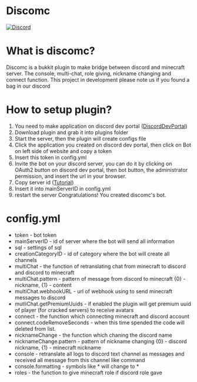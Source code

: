 # Discomc
[![Discord](https://img.shields.io/discord/613163671870242838.svg?color=%237289da&label=discord)](https://discord.gg/wuBkYHhZqt)
# What is discomc?
Discomc is a bukkit plugin to make bridge between discord and minecraft server. 
The console, multi-chat, role giving, nickname changing and connect function.
This project in development please note us if you found a bag in our discord
# How to setup plugin?
1. You need to make application on discord dev portal ([DiscordDevPortal](https://discord.com/developers/applications))
2. Download plugin and grab it into plugins folder
3. Start the server, then the plugin will create configs file
4. Click the application you created on discord dev portal, then click on Bot on left side of website and copy a token
5. Insert this token in config.yml
6. Invite the bot on your discord server, you can do it by clicking on OAuth2 button on discord dev portal, then bot button, the administrator permission, and insert the url in your browser.
7. Copy server id ([Tutorial](https://support.discord.com/hc/en-us/articles/206346498-Where-can-I-find-my-User-Server-Message-ID-))
8. Insert it into mainServerID in config.yml
9. restart the server
Congratulations! You created discomc's bot.
# config.yml
* token - bot token
* mainServerID - id of server where the bot will send all information
* sql - settings of sql
* creationCategoryID - id of category where the bot will create all channels
* multiChat - the function of retranslating chat from minecraft to discord and discord to minecraft
* multiChat.pattern - pattern of message from discord to minecraft {0} - nickname, {1} - content
* multiChat.webhookURL - url of webhook using to send minecraft messages to discord
* mutliChat.getPremiumUuids - if enabled the plugin will get premium uuid of player (for cracked servers) to receive avatars
* connect - the function which connecting minecraft and discord account
* connect.codeRemoveSeconds - when this time spended the code will deleted from list.
* nicknameChange - the function which chaning the discord name 
* nicknameChange.pattern - pattern of nickname changing {0} - discord nickname, {1} - minecraft nickname
* console - retranslate all logs to discord text channel as messages and received all message from this channel like command
* console.formatting - symbols like * will change to \*
* roles - the function to give minecraft role if discord role gave
